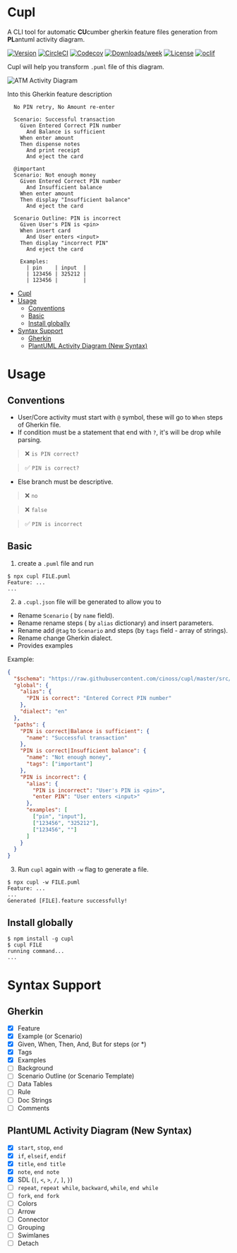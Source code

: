 # Cupl

A CLI tool for automatic **CU**cumber gherkin feature files generation from **PL**antuml activity diagram.

[![Version](https://img.shields.io/npm/v/cupl.svg)](https://npmjs.org/package/cupl)
[![CircleCI](https://circleci.com/gh/cinoss/cupl/tree/master.svg?style=shield)](https://circleci.com/gh/cinoss/cupl/tree/master)
[![Codecov](https://codecov.io/gh/cinoss/cupl/branch/master/graph/badge.svg)](https://codecov.io/gh/cinoss/cupl)
[![Downloads/week](https://img.shields.io/npm/dw/cupl.svg)](https://npmjs.org/package/cupl)
[![License](https://img.shields.io/npm/l/cupl.svg)](https://github.com/cinoss/cupl/blob/master/package.json)
[![oclif](https://img.shields.io/badge/cli-oclif-brightgreen.svg)](https://oclif.io)

<!-- [![Appveyor CI](https://ci.appveyor.com/api/projects/status/github/cinoss/cupl?branch=master&svg=true)](https://ci.appveyor.com/project/cinoss/cupl/branch/master) -->

Cupl will help you transform `.puml` file of this diagram.

![ATM Activity Diagram](https://raw.githubusercontent.com/cinoss/cupl/master/examples/ATM.png)

Into this Gherkin feature description

```gherkin
  No PIN retry, No Amount re-enter

  Scenario: Successful transaction
    Given Entered Correct PIN number
      And Balance is sufficient
    When enter amount
    Then dispense notes
      And print receipt
      And eject the card

  @important
  Scenario: Not enough money
    Given Entered Correct PIN number
      And Insufficient balance
    When enter amount
    Then display "Insufficient balance"
      And eject the card

  Scenario Outline: PIN is incorrect
    Given User's PIN is <pin>
    When insert card
      And User enters <input>
    Then display "incorrect PIN"
      And eject the card

    Examples:
      | pin    | input  |
      | 123456 | 325212 |
      | 123456 |        |
```

<!-- toc -->

- [Cupl](#cupl)
- [Usage](#usage)
  - [Conventions](#conventions)
  - [Basic](#basic)
  - [Install globally](#install-globally)
- [Syntax Support](#syntax-support)
  - [Gherkin](#gherkin)
  - [PlantUML Activity Diagram (New Syntax)](#plantuml-activity-diagram-new-syntax)
  <!-- tocstop -->

# Usage

## Conventions

- User/Core activity must start with `@` symbol, these will go to `When` steps of Gherkin file.
- If condition must be a statement that end with `?`, it's will be drop while parsing.

> :x: `is PIN correct?`

> :white_check_mark: `PIN is correct?`

- Else branch must be descriptive.

> :x: `no`

> :x: `false`

> :white_check_mark: `PIN is incorrect`

## Basic

<!-- usage -->

1. create a `.puml` file and run

```sh-session
$ npx cupl FILE.puml
Feature: ...
...
```

2. a `.cupl.json` file will be generated to allow you to

- Rename `Scenario` ( by `name` field).
- Rename rename steps ( by `alias` dictionary) and insert parameters.
- Rename add `@tag` to `Scenario` and steps (by `tags` field - array of strings).
- Rename change Gherkin dialect.
- Provides examples

Example:

```json
{
  "$schema": "https://raw.githubusercontent.com/cinoss/cupl/master/src/config.schema.json",
  "global": {
    "alias": {
      "PIN is correct": "Entered Correct PIN number"
    },
    "dialect": "en"
  },
  "paths": {
    "PIN is correct|Balance is sufficient": {
      "name": "Successful transaction"
    },
    "PIN is correct|Insufficient balance": {
      "name": "Not enough money",
      "tags": ["important"]
    },
    "PIN is incorrect": {
      "alias": {
        "PIN is incorrect": "User's PIN is <pin>",
        "enter PIN": "User enters <input>"
      },
      "examples": [
        ["pin", "input"],
        ["123456", "325212"],
        ["123456", ""]
      ]
    }
  }
}
```

3. Run `cupl` again with `-w` flag to generate a file.

```sh-session
$ npx cupl -w FILE.puml
Feature: ...
...
Generated [FILE].feature successfully!
```

## Install globally

```sh-session
$ npm install -g cupl
$ cupl FILE
running command...
...
```

<!-- usagestop -->

# Syntax Support

## Gherkin

- [x] Feature
- [x] Example (or Scenario)
- [x] Given, When, Then, And, But for steps (or \*)
- [x] Tags
- [x] Examples
- [ ] Background
- [ ] Scenario Outline (or Scenario Template)
- [ ] Data Tables
- [ ] Rule
- [ ] Doc Strings
- [ ] Comments

## PlantUML Activity Diagram (New Syntax)

- [x] `start`, `stop`, `end`
- [x] `if`, `elseif`, `endif`
- [x] `title`, `end title`
- [x] `note`, `end note`
- [x] SDL (`|`, `<`, `>`, `/`, `]`, `}`)
- [ ] `repeat`, `repeat while`, `backward`, `while`, `end while`
- [ ] `fork`, `end fork`
- [ ] Colors
- [ ] Arrow
- [ ] Connector
- [ ] Grouping
- [ ] Swimlanes
- [ ] Detach
